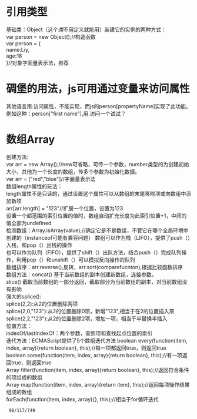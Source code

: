 # 引用类型
基础类：Object（这个*类*不用定义就能用）新建它的实例的两种方式：  
var person = new Object();//构造函数  
var person = {  
    name:Liy,  
    age:18  
}//对象字面量表示法，推荐  

# 碉堡的用法，js可用通过变量来访问属性    
其他语言用.访问属性，不能实现，而js的person[propertyName]实现了此功能。例如这种：person["first name"],用.访问一个试试？  

# 数组Array  
创建方法:  
var arr = new Array();//new可省略，可传一个参数，number类型的为创建初始大小，其他为一个长度的数组，传多个参数为初始化数据。  
var arr = ["red","blue"]//字面量表示法  
数组length属性的玩法：  
length属性不是只读的，通过设置这个属性可以从数组的末尾移除项或向数组中添加新项  
arr[arr.length] = "123"//扩展一个位置，设置为123  
设置一个超范围的索引位置的值时，数组自动扩充长度为此索引位置+1，中间的值全部为undefined  
检测数组：Array.isArray(value);//确定它是不是数组，不管它在哪个全局环境中创建的（instanceof可能有兼容问题）
数组可以作为栈（LIFO），提供了push（）入栈，和pop（）出栈的操作  
也可以作为队列（FIFO），提供了shift（）出队方法，结合push（）完成队列操作，利用pop（）和unshift（）可以模拟反向操作的队列  
数组排序：arr.reverse(),反转，arr.sort(comparefucnton),根据比较函数排序  
数组方法：concat() 基于当前数组的副本创建新数组，连接参数。  
    slice() 截取当前数组的一部分返回，截取部分为当前数组的副本，对当前数组没有影响  
    强大的splice():  
        splice(2,2):从2的位置删除两项  
        splice(2,0,"123"):从2的位置删除0项，新增"123",相当于在2的位置插入项  
        splice(2,2,"123"):从2的位置删除2项，增加一项，相当于半替换半插入  
    位置方法：  
        indexOf/lastIndexOf：两个参数，查照项和查找起点位置的索引  
    迭代方法：ECMAScript提供了5个数组迭代方法
    boolean every(function(item, index, array){return boolean}, this);//每一项都返回true，则返回true  
     boolean some(function(item, index, array){return boolean}, this);//有一项返回true，则返回true  
      Array filter(function(item, index, array){return boolean}, this);//返回符合条件的项组成的数组  
      Array map(function(item, index, array){return item}, this);//返回每项操作结果组成的数组  
      forEach(function(item, index, array){}, this);//相当于for循环迭代
      
     98/117/749


